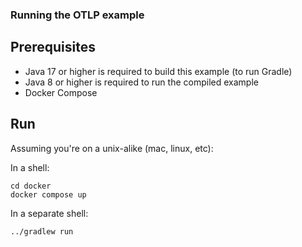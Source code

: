 ### Running the OTLP example

## Prerequisites

* Java 17 or higher is required to build this example (to run Gradle)
* Java 8 or higher is required to run the compiled example
* Docker Compose

## Run

Assuming you're on a unix-alike (mac, linux, etc):

In a shell:
```shell
cd docker
docker compose up
```

In a separate shell:
```shell
../gradlew run
```
